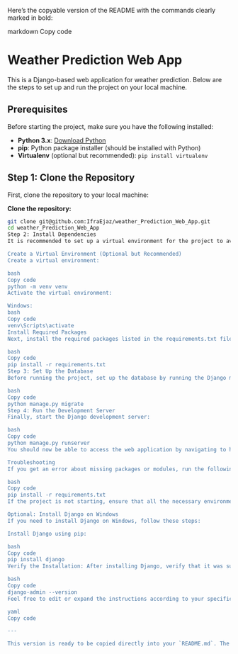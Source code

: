 
Here’s the copyable version of the README with the commands clearly marked in bold:

markdown
Copy code
# Weather Prediction Web App

This is a Django-based web application for weather prediction. Below are the steps to set up and run the project on your local machine.

## Prerequisites

Before starting the project, make sure you have the following installed:

- **Python 3.x**: [Download Python](https://www.python.org/downloads/)
- **pip**: Python package installer (should be installed with Python)
- **Virtualenv** (optional but recommended): `pip install virtualenv`

## Step 1: Clone the Repository

First, clone the repository to your local machine:

**Clone the repository:**
```bash
git clone git@github.com:IfraEjaz/weather_Prediction_Web_App.git
cd weather_Prediction_Web_App
Step 2: Install Dependencies
It is recommended to set up a virtual environment for the project to avoid conflicts with other Python projects on your system. If you're not using a virtual environment, you can skip this step.

Create a Virtual Environment (Optional but Recommended)
Create a virtual environment:

bash
Copy code
python -m venv venv
Activate the virtual environment:

Windows:
bash
Copy code
venv\Scripts\activate
Install Required Packages
Next, install the required packages listed in the requirements.txt file:

bash
Copy code
pip install -r requirements.txt
Step 3: Set Up the Database
Before running the project, set up the database by running the Django migrations:

bash
Copy code
python manage.py migrate
Step 4: Run the Development Server
Finally, start the Django development server:

bash
Copy code
python manage.py runserver
You should now be able to access the web application by navigating to http://127.0.0.1:8000/ in your browser.

Troubleshooting
If you get an error about missing packages or modules, run the following command to install them:

bash
Copy code
pip install -r requirements.txt
If the project is not starting, ensure that all the necessary environment variables (like Django settings) are properly configured.

Optional: Install Django on Windows
If you need to install Django on Windows, follow these steps:

Install Django using pip:

bash
Copy code
pip install django
Verify the Installation: After installing Django, verify that it was successfully installed by running:

bash
Copy code
django-admin --version
Feel free to edit or expand the instructions according to your specific project setup. Let me know if you need more adjustments!

yaml
Copy code

---

This version is ready to be copied directly into your `README.md`. The command
